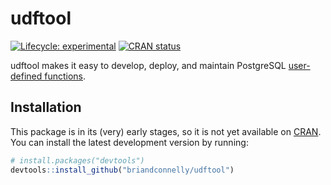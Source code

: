 
<!-- README.md is generated from README.Rmd. Please edit that file -->

# udftool

<!-- badges: start -->

[![Lifecycle:
experimental](https://img.shields.io/badge/lifecycle-experimental-orange.svg)](https://lifecycle.r-lib.org/articles/stages.html#experimental)
[![CRAN
status](https://www.r-pkg.org/badges/version/udftool)](https://CRAN.R-project.org/package=udftool)
<!-- badges: end -->

udftool makes it easy to develop, deploy, and maintain PostgreSQL
[user-defined
functions](https://www.postgresql.org/docs/current/xfunc.html).

## Installation

This package is in its (very) early stages, so it is not yet available
on [CRAN](https://CRAN.R-project.org). You can install the latest
development version by running:

``` r
# install.packages("devtools")
devtools::install_github("briandconnelly/udftool")
```
